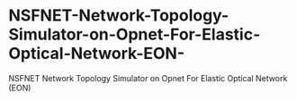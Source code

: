 # NSFNET-Network-Topology-Simulator-on-Opnet-For-Elastic-Optical-Network-EON-
NSFNET Network Topology Simulator on Opnet For Elastic Optical Network (EON)
